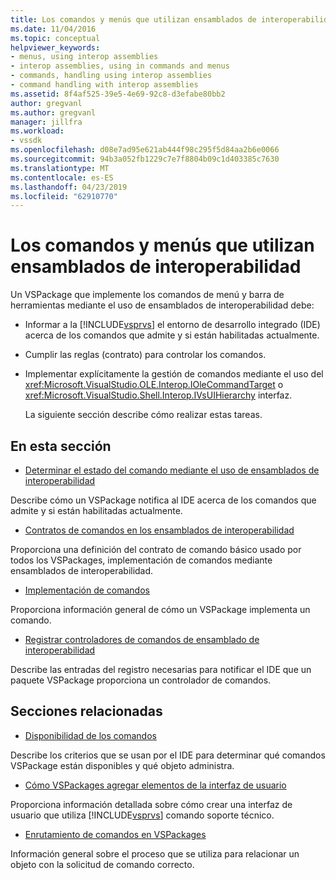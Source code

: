 ```yaml
---
title: Los comandos y menús que utilizan ensamblados de interoperabilidad | Microsoft Docs
ms.date: 11/04/2016
ms.topic: conceptual
helpviewer_keywords:
- menus, using interop assemblies
- interop assemblies, using in commands and menus
- commands, handling using interop assemblies
- command handling with interop assemblies
ms.assetid: 8f4af525-39e5-4e69-92c8-d3efabe80bb2
author: gregvanl
ms.author: gregvanl
manager: jillfra
ms.workload:
- vssdk
ms.openlocfilehash: d08e7ad95e621ab444f98c295f5d84aa2b6e0066
ms.sourcegitcommit: 94b3a052fb1229c7e7f8804b09c1d403385c7630
ms.translationtype: MT
ms.contentlocale: es-ES
ms.lasthandoff: 04/23/2019
ms.locfileid: "62910770"
---
```

# <a name="commands-and-menus-that-use-interop-assemblies"></a>Los comandos y menús que utilizan ensamblados de interoperabilidad
Un VSPackage que implemente los comandos de menú y barra de herramientas mediante el uso de ensamblados de interoperabilidad debe:

- Informar a la [!INCLUDE[vsprvs](../../code-quality/includes/vsprvs_md.md)] el entorno de desarrollo integrado (IDE) acerca de los comandos que admite y si están habilitadas actualmente.

- Cumplir las reglas (contrato) para controlar los comandos.

- Implementar explícitamente la gestión de comandos mediante el uso del <xref:Microsoft.VisualStudio.OLE.Interop.IOleCommandTarget> o <xref:Microsoft.VisualStudio.Shell.Interop.IVsUIHierarchy> interfaz.

  La siguiente sección describe cómo realizar estas tareas.

## <a name="in-this-section"></a>En esta sección
- [Determinar el estado del comando mediante el uso de ensamblados de interoperabilidad](../../extensibility/internals/determining-command-status-by-using-interop-assemblies.md)

 Describe cómo un VSPackage notifica al IDE acerca de los comandos que admite y si están habilitadas actualmente.

- [Contratos de comandos en los ensamblados de interoperabilidad](../../extensibility/internals/command-contracts-in-interop-assemblies.md)

 Proporciona una definición del contrato de comando básico usado por todos los VSPackages, implementación de comandos mediante ensamblados de interoperabilidad.

- [Implementación de comandos](../../extensibility/internals/command-implementation.md)

 Proporciona información general de cómo un VSPackage implementa un comando.

- [Registrar controladores de comandos de ensamblado de interoperabilidad](../../extensibility/internals/registering-interop-assembly-command-handlers.md)

 Describe las entradas del registro necesarias para notificar el IDE que un paquete VSPackage proporciona un controlador de comandos.

## <a name="related-sections"></a>Secciones relacionadas
- [Disponibilidad de los comandos](../../extensibility/internals/command-availability.md)

 Describe los criterios que se usan por el IDE para determinar qué comandos VSPackage están disponibles y qué objeto administra.

- [Cómo VSPackages agregar elementos de la interfaz de usuario](../../extensibility/internals/how-vspackages-add-user-interface-elements.md)

 Proporciona información detallada sobre cómo crear una interfaz de usuario que utiliza [!INCLUDE[vsprvs](../../code-quality/includes/vsprvs_md.md)] comando soporte técnico.

- [Enrutamiento de comandos en VSPackages](../../extensibility/internals/command-routing-in-vspackages.md)

 Información general sobre el proceso que se utiliza para relacionar un objeto con la solicitud de comando correcto.